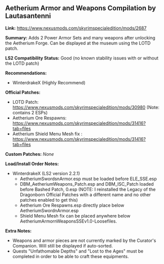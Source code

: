 ## Aetherium Armor and Weapons Compilation by Lautasantenni

**Link:** https://www.nexusmods.com/skyrimspecialedition/mods/2687

**Summary:** Adds 2 Power Armor Sets and many weapons after unlocking the Aetherium Forge. Can be displayed at the museum using
the LOTD patch.

**LS2 Compatibility Status:** Good (no known stability issues with or without the LOTD patch)

**Recommendations:** 
* WinterdrakeX (Highly Recommend)

**Official Patches:**
* LOTD Patch: https://www.nexusmods.com/skyrimspecialedition/mods/30980 (Note: contains 2 ESPs)
* Aetherium Ore Respawns: https://www.nexusmods.com/skyrimspecialedition/mods/31416?tab=files
* Aetherium Shield Menu Mesh fix : https://www.nexusmods.com/skyrimspecialedition/mods/31416?tab=files

**Custom Patches:**
_None_

**Load/Install Order Notes:**
* WinterdrakeX (LS2 version 2.2.1)
  * AetheriumSwordsnArmor.esp must be loaded before ELE_SSE.esp
  * DBM_AetheriumWeapons_Patch.esp and DBM_ISC_Patch loaded before Bashed Patch, 0.esp (NOTE: I reinstalled the Legacy of the Dragonborn Official Patches with a different name and no other patches enabled to get this)
  * Aetherium Ore Respawns.esp directly place below AetheriumSwordnArmor.esp
  * Shield Menu Mesh fix can be placed anywhere below AetheriumArmornWeaponsSSEv1.0-Loosefiles.

**Extra Notes:**
* Weapons and armor pieces are not currently marked by the Curator's Companion. Will still be displayed if auto-sorted.
* Quests "Unfathomable Depths" and "Lost to the Ages" must be completed in order to be able to craft these equipments.
